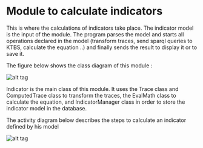 Module to calculate indicators
========

This is where the calculations of indicators take place. The indicator model is the input of the module. The program parses the model and starts all operations declared in the model (transform traces, send sparql queries to KTBS, calculate the equation ..) and finally sends the result to display it or to save it.

The figure below shows the class diagram of this module : 


![alt tag](https://github.com/fderbel/Assistant-Samo-Trace-Me/blob/master/images/arch%20detaiMoteurDeCalcul.jpeg)

Indicator is the main class of this module. It uses the Trace class and ComputedTrace class to transform the traces, the EvalMath class to calculate the equation, and IndicatorManager class in order to store the indicator model in the database.


The activity diagram below describes the steps to calculate an indicator defined by his model

![alt tag](https://github.com/fderbel/Assistant-Samo-Trace-Me/blob/master/images/DiagActiviteMoteurDeCalcul.png)
